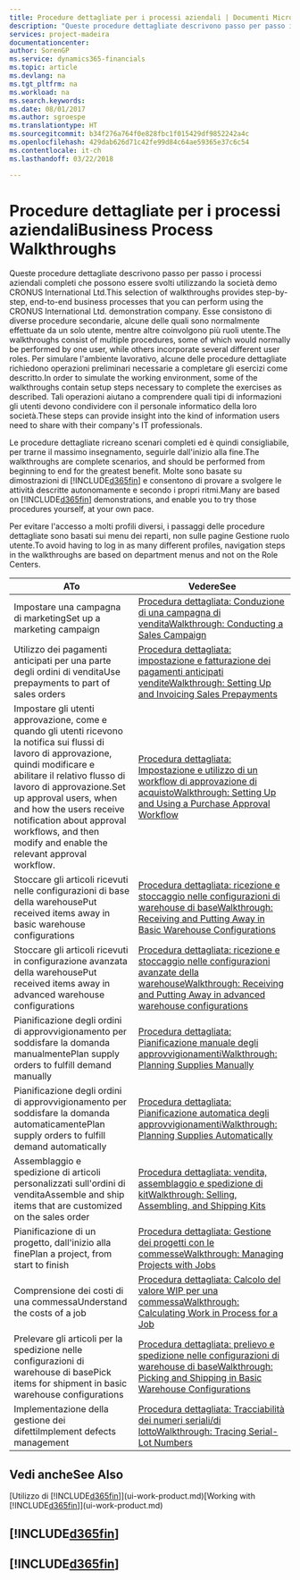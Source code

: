 ```yaml
---
title: Procedure dettagliate per i processi aziendali | Documenti Microsoft
description: "Queste procedure dettagliate descrivono passo per passo i processi aziendali completi che possono essere svolti utilizzando la società demo CRONUS International Ltd. Esse consistono di diverse procedure secondarie, alcune delle quali sono normalmente effettuate da un solo utente, mentre altre coinvolgono più ruoli utente. Per simulare l'ambiente lavorativo, alcune delle procedure dettagliate richiedono operazioni preliminari necessarie a completare gli esercizi come descritto. Tali operazioni aiutano a comprendere quali tipi di informazioni gli utenti devono condividere con il personale informatico della loro società."
services: project-madeira
documentationcenter: 
author: SorenGP
ms.service: dynamics365-financials
ms.topic: article
ms.devlang: na
ms.tgt_pltfrm: na
ms.workload: na
ms.search.keywords: 
ms.date: 08/01/2017
ms.author: sgroespe
ms.translationtype: HT
ms.sourcegitcommit: b34f276a764f0e828fbc1f015429df9852242a4c
ms.openlocfilehash: 429dab626d71c42fe99d84c64ae59365e37c6c54
ms.contentlocale: it-ch
ms.lasthandoff: 03/22/2018

---
```

# <a name="business-process-walkthroughs"></a><span data-ttu-id="166a2-106">Procedure dettagliate per i processi aziendali</span><span class="sxs-lookup"><span data-stu-id="166a2-106">Business Process Walkthroughs</span></span>
<span data-ttu-id="166a2-107">Queste procedure dettagliate descrivono passo per passo i processi aziendali completi che possono essere svolti utilizzando la società demo CRONUS International Ltd.</span><span class="sxs-lookup"><span data-stu-id="166a2-107">This selection of walkthroughs provides step-by-step, end-to-end business processes that you can perform using the CRONUS International Ltd. demonstration company.</span></span> <span data-ttu-id="166a2-108">Esse consistono di diverse procedure secondarie, alcune delle quali sono normalmente effettuate da un solo utente, mentre altre coinvolgono più ruoli utente.</span><span class="sxs-lookup"><span data-stu-id="166a2-108">The walkthroughs consist of multiple procedures, some of which would normally be performed by one user, while others incorporate several different user roles.</span></span> <span data-ttu-id="166a2-109">Per simulare l'ambiente lavorativo, alcune delle procedure dettagliate richiedono operazioni preliminari necessarie a completare gli esercizi come descritto.</span><span class="sxs-lookup"><span data-stu-id="166a2-109">In order to simulate the working environment, some of the walkthroughs contain setup steps necessary to complete the exercises as described.</span></span> <span data-ttu-id="166a2-110">Tali operazioni aiutano a comprendere quali tipi di informazioni gli utenti devono condividere con il personale informatico della loro società.</span><span class="sxs-lookup"><span data-stu-id="166a2-110">These steps can provide insight into the kind of information users need to share with their company's IT professionals.</span></span>  

 <span data-ttu-id="166a2-111">Le procedure dettagliate ricreano scenari completi ed è quindi consigliabile, per trarne il massimo insegnamento, seguirle dall'inizio alla fine.</span><span class="sxs-lookup"><span data-stu-id="166a2-111">The walkthroughs are complete scenarios, and should be performed from beginning to end for the greatest benefit.</span></span> <span data-ttu-id="166a2-112">Molte sono basate su dimostrazioni di [!INCLUDE[d365fin](includes/d365fin_md.md)] e consentono di provare a svolgere le attività descritte autonomamente e secondo i propri ritmi.</span><span class="sxs-lookup"><span data-stu-id="166a2-112">Many are based on [!INCLUDE[d365fin](includes/d365fin_md.md)] demonstrations, and enable you to try those procedures yourself, at your own pace.</span></span>  

 <span data-ttu-id="166a2-113">Per evitare l'accesso a molti profili diversi, i passaggi delle procedure dettagliate sono basati sui menu dei reparti, non sulle pagine Gestione ruolo utente.</span><span class="sxs-lookup"><span data-stu-id="166a2-113">To avoid having to log in as many different profiles, navigation steps in the walkthroughs are based on department menus and not on the Role Centers.</span></span>  

|<span data-ttu-id="166a2-114">A</span><span class="sxs-lookup"><span data-stu-id="166a2-114">To</span></span>|<span data-ttu-id="166a2-115">Vedere</span><span class="sxs-lookup"><span data-stu-id="166a2-115">See</span></span>|  
|--------|---------|  
|<span data-ttu-id="166a2-116">Impostare una campagna di marketing</span><span class="sxs-lookup"><span data-stu-id="166a2-116">Set up a marketing campaign</span></span>|[<span data-ttu-id="166a2-117">Procedura dettagliata: Conduzione di una campagna di vendita</span><span class="sxs-lookup"><span data-stu-id="166a2-117">Walkthrough: Conducting a Sales Campaign</span></span>](walkthrough-conducting-a-sales-campaign.md)|  
|<span data-ttu-id="166a2-118">Utilizzo dei pagamenti anticipati per una parte degli ordini di vendita</span><span class="sxs-lookup"><span data-stu-id="166a2-118">Use prepayments to part of sales orders</span></span>|[<span data-ttu-id="166a2-119">Procedura dettagliata: impostazione e fatturazione dei pagamenti anticipati vendite</span><span class="sxs-lookup"><span data-stu-id="166a2-119">Walkthrough: Setting Up and Invoicing Sales Prepayments</span></span>](walkthrough-setting-up-and-invoicing-sales-prepayments.md)|  
|<span data-ttu-id="166a2-120">Impostare gli utenti approvazione, come e quando gli utenti ricevono la notifica sui flussi di lavoro di approvazione, quindi modificare e abilitare il relativo flusso di lavoro di approvazione.</span><span class="sxs-lookup"><span data-stu-id="166a2-120">Set up approval users, when and how the users receive notification about approval workflows, and then modify and enable the relevant approval workflow.</span></span>|[<span data-ttu-id="166a2-121">Procedura dettagliata: Impostazione e utilizzo di un workflow di approvazione di acquisto</span><span class="sxs-lookup"><span data-stu-id="166a2-121">Walkthrough: Setting Up and Using a Purchase Approval Workflow</span></span>](walkthrough-setting-up-and-using-a-purchase-approval-workflow.md)|  
|<span data-ttu-id="166a2-122">Stoccare gli articoli ricevuti nelle configurazioni di base della warehouse</span><span class="sxs-lookup"><span data-stu-id="166a2-122">Put received items away in basic warehouse configurations</span></span>|[<span data-ttu-id="166a2-123">Procedura dettagliata: ricezione e stoccaggio nelle configurazioni di warehouse di base</span><span class="sxs-lookup"><span data-stu-id="166a2-123">Walkthrough: Receiving and Putting Away in Basic Warehouse Configurations</span></span>](walkthrough-receiving-and-putting-away-in-basic-warehousing.md)|  
|<span data-ttu-id="166a2-124">Stoccare gli articoli ricevuti in configurazione avanzata della warehouse</span><span class="sxs-lookup"><span data-stu-id="166a2-124">Put received items away in advanced warehouse configurations</span></span>|[<span data-ttu-id="166a2-125">Procedura dettagliata: ricezione e stoccaggio nelle configurazioni avanzate della warehouse</span><span class="sxs-lookup"><span data-stu-id="166a2-125">Walkthrough: Receiving and Putting Away in advanced warehouse configurations</span></span>](walkthrough-receiving-and-putting-away-in-advanced-warehousing.md)|  
|<span data-ttu-id="166a2-126">Pianificazione degli ordini di approvvigionamento per soddisfare la domanda manualmente</span><span class="sxs-lookup"><span data-stu-id="166a2-126">Plan supply orders to fulfill demand manually</span></span>|[<span data-ttu-id="166a2-127">Procedura dettagliata: Pianificazione manuale degli approvvigionamenti</span><span class="sxs-lookup"><span data-stu-id="166a2-127">Walkthrough: Planning Supplies Manually</span></span>](walkthrough-planning-supplies-manually.md)|  
|<span data-ttu-id="166a2-128">Pianificazione degli ordini di approvvigionamento per soddisfare la domanda automaticamente</span><span class="sxs-lookup"><span data-stu-id="166a2-128">Plan supply orders to fulfill demand automatically</span></span>|[<span data-ttu-id="166a2-129">Procedura dettagliata: Pianificazione automatica degli approvvigionamenti</span><span class="sxs-lookup"><span data-stu-id="166a2-129">Walkthrough: Planning Supplies Automatically</span></span>](walkthrough-planning-supplies-automatically.md)|  
|<span data-ttu-id="166a2-130">Assemblaggio e spedizione di articoli personalizzati sull'ordini di vendita</span><span class="sxs-lookup"><span data-stu-id="166a2-130">Assemble and ship items that are customized on the sales order</span></span>|[<span data-ttu-id="166a2-131">Procedura dettagliata: vendita, assemblaggio e spedizione di kit</span><span class="sxs-lookup"><span data-stu-id="166a2-131">Walkthrough: Selling, Assembling, and Shipping Kits</span></span>](walkthrough-selling-assembling-and-shipping-kits.md)|  
|<span data-ttu-id="166a2-132">Pianificazione di un progetto, dall'inizio alla fine</span><span class="sxs-lookup"><span data-stu-id="166a2-132">Plan a project, from start to finish</span></span>|[<span data-ttu-id="166a2-133">Procedura dettagliata: Gestione dei progetti con le commesse</span><span class="sxs-lookup"><span data-stu-id="166a2-133">Walkthrough: Managing Projects with Jobs</span></span>](walkthrough-managing-projects-with-jobs.md)|  
|<span data-ttu-id="166a2-134">Comprensione dei costi di una commessa</span><span class="sxs-lookup"><span data-stu-id="166a2-134">Understand the costs of a job</span></span>|[<span data-ttu-id="166a2-135">Procedura dettagliata: Calcolo del valore WIP per una commessa</span><span class="sxs-lookup"><span data-stu-id="166a2-135">Walkthrough: Calculating Work in Process for a Job</span></span>](walkthrough-calculating-work-in-process-for-a-job.md)|  
|<span data-ttu-id="166a2-136">Prelevare gli articoli per la spedizione nelle configurazioni di warehouse di base</span><span class="sxs-lookup"><span data-stu-id="166a2-136">Pick items for shipment in basic warehouse configurations</span></span>|[<span data-ttu-id="166a2-137">Procedura dettagliata: prelievo e spedizione nelle configurazioni di warehouse di base</span><span class="sxs-lookup"><span data-stu-id="166a2-137">Walkthrough: Picking and Shipping in Basic Warehouse Configurations</span></span>](walkthrough-picking-and-shipping-in-basic-warehousing.md)|  
|<span data-ttu-id="166a2-138">Implementazione della gestione dei difetti</span><span class="sxs-lookup"><span data-stu-id="166a2-138">Implement defects management</span></span>|[<span data-ttu-id="166a2-139">Procedura dettagliata: Tracciabilità dei numeri seriali/di lotto</span><span class="sxs-lookup"><span data-stu-id="166a2-139">Walkthrough: Tracing Serial-Lot Numbers</span></span>](walkthrough-tracing-serial-lot-numbers.md)|  

## <a name="see-also"></a><span data-ttu-id="166a2-140">Vedi anche</span><span class="sxs-lookup"><span data-stu-id="166a2-140">See Also</span></span>
<span data-ttu-id="166a2-141">[Utilizzo di [!INCLUDE[d365fin](includes/d365fin_md.md)]](ui-work-product.md)</span><span class="sxs-lookup"><span data-stu-id="166a2-141">[Working with [!INCLUDE[d365fin](includes/d365fin_md.md)]](ui-work-product.md)</span></span>  

## [!INCLUDE[d365fin](includes/free_trial_md.md)]  
## [!INCLUDE[d365fin](includes/training_link_md.md)]

